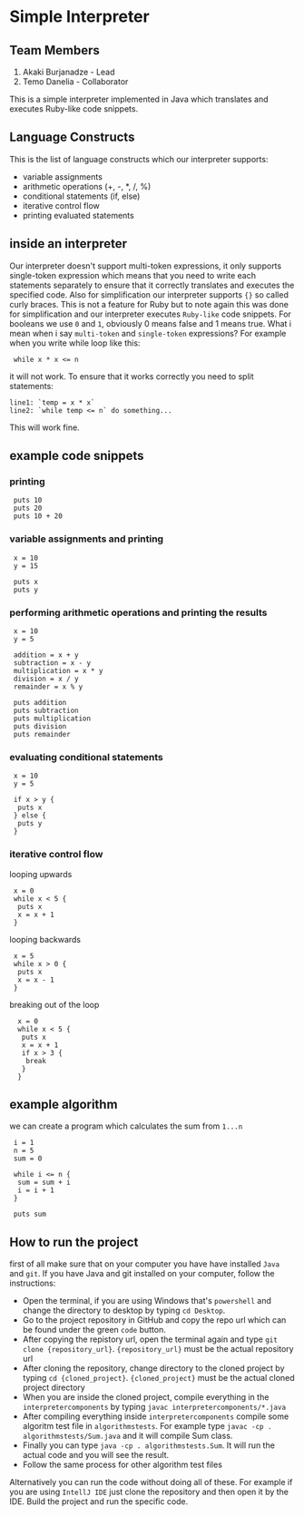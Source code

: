 # Simple Interpreter

## Team Members
1) Akaki Burjanadze - Lead
2) Temo Danelia - Collaborator

This is a simple interpreter implemented in Java which translates and executes Ruby-like code snippets.

## Language Constructs
This is the list of language constructs which our interpreter supports:

* variable assignments
* arithmetic operations (+, -, *, /, %)
* conditional statements (if, else)
* iterative control flow
* printing evaluated statements

## inside an interpreter
Our interpreter doesn't support multi-token expressions, it only supports single-token expression which means that you need to write each statements separately to ensure that it correctly translates and executes the specified code. Also for simplification our interpreter supports `{}` so called curly braces. This is not a feature for Ruby but to note again this was done for simplification and our interpreter executes `Ruby-like` code snippets. For booleans we use `0` and `1`, obviously 0 means false and 1 means true.
What i mean when i say `multi-token` and `single-token` expressions?
For example when you write while loop like this:
```
 while x * x <= n
```
it will not work.
To ensure that it works correctly you need to split statements:
```
line1: `temp = x * x`
line2: `while temp <= n` do something...
```
This will work fine.

## example code snippets
### printing
```
 puts 10
 puts 20
 puts 10 + 20
```

### variable assignments and printing
```
 x = 10
 y = 15

 puts x
 puts y
```
### performing arithmetic operations and printing the results
```
 x = 10
 y = 5

 addition = x + y
 subtraction = x - y
 multiplication = x * y
 division = x / y
 remainder = x % y

 puts addition
 puts subtraction
 puts multiplication
 puts division
 puts remainder
```
### evaluating conditional statements
```
 x = 10
 y = 5

 if x > y {
  puts x
 } else {
  puts y
 }
```
### iterative control flow
looping upwards
```
 x = 0
 while x < 5 {
  puts x
  x = x + 1
 }
```
looping backwards
```
 x = 5
 while x > 0 {
  puts x
  x = x - 1
 }
```
breaking out of the loop
```
  x = 0
  while x < 5 {
   puts x
   x = x + 1
   if x > 3 {
    break
   }
  }
```

## example algorithm
we can create a program which calculates the sum from `1...n`
```
 i = 1
 n = 5
 sum = 0

 while i <= n {
  sum = sum + i
  i = i + 1
 }

 puts sum 
```
  
## How to run the project
first of all make sure that on your computer you have have installed `Java` and `git`. If you have Java and git installed on your computer, follow the instructions:
* Open the terminal, if you are using Windows that's `powershell` and change the directory to desktop by typing `cd Desktop`.
* Go to the project repository in GitHub and copy the repo url which can be found under the green `code` button.
* After copying the repistory url, open the terminal again and type `git clone {repository_url}`. `{repository_url}` must be the actual repository url
* After cloning the repository, change directory to the cloned project by typing `cd {cloned_project}`. `{cloned_project}` must be the actual cloned project directory
* When you are inside the cloned project, compile everything in the `interpretercomponents` by typing `javac interpretercomponents/*.java`
* After compiling everything inside `interpretercomponents` compile some algoritm test file in `algorithmstests`. For example type `javac -cp . algorithmstests/Sum.java` and it will compile Sum class.
* Finally you can type `java -cp . algorithmstests.Sum`. It will run the actual code and you will see the result.
* Follow the same process for other algorithm test files 

Alternatively you can run the code without doing all of these. For example if you are using `IntellJ IDE` just clone the repository and then open it by the IDE. Build the project and run the specific code.
